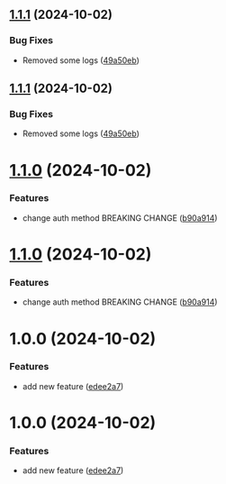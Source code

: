## [1.1.1](https://github.com/jahnavitiwari20/practice-assignment/compare/v1.1.0...v1.1.1) (2024-10-02)


### Bug Fixes

* Removed some logs ([49a50eb](https://github.com/jahnavitiwari20/practice-assignment/commit/49a50eb1c51ec53f6d1c3e5be1783a80af4bddb6))

## [1.1.1](https://github.com/jahnavitiwari20/practice-assignment/compare/v1.1.0...v1.1.1) (2024-10-02)


### Bug Fixes

* Removed some logs ([49a50eb](https://github.com/jahnavitiwari20/practice-assignment/commit/49a50eb1c51ec53f6d1c3e5be1783a80af4bddb6))

# [1.1.0](https://github.com/jahnavitiwari20/practice-assignment/compare/v1.0.0...v1.1.0) (2024-10-02)


### Features

* change auth method BREAKING CHANGE ([b90a914](https://github.com/jahnavitiwari20/practice-assignment/commit/b90a914825ba311dbd5d8270c437d1e7cb88710a))

# [1.1.0](https://github.com/jahnavitiwari20/practice-assignment/compare/v1.0.0...v1.1.0) (2024-10-02)


### Features

* change auth method BREAKING CHANGE ([b90a914](https://github.com/jahnavitiwari20/practice-assignment/commit/b90a914825ba311dbd5d8270c437d1e7cb88710a))

# 1.0.0 (2024-10-02)


### Features

* add new feature ([edee2a7](https://github.com/jahnavitiwari20/practice-assignment/commit/edee2a760d443065a2eacb59f30cf6cd3ee5ce2b))

# 1.0.0 (2024-10-02)


### Features

* add new feature ([edee2a7](https://github.com/jahnavitiwari20/practice-assignment/commit/edee2a760d443065a2eacb59f30cf6cd3ee5ce2b))

